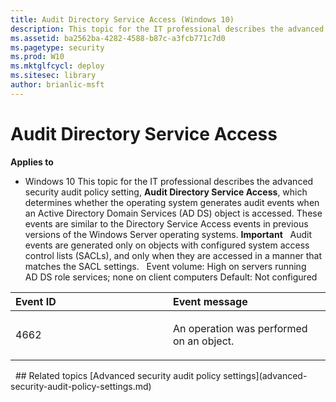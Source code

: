 ```yaml
---
title: Audit Directory Service Access (Windows 10)
description: This topic for the IT professional describes the advanced security audit policy setting, Audit Directory Service Access, which determines whether the operating system generates audit events when an Active Directory Domain Services (AD DS) object is accessed.
ms.assetid: ba2562ba-4282-4588-b87c-a3fcb771c7d0
ms.pagetype: security
ms.prod: W10
ms.mktglfcycl: deploy
ms.sitesec: library
author: brianlic-msft
---
```

# Audit Directory Service Access
**Applies to**
-   Windows 10
This topic for the IT professional describes the advanced security audit policy setting, **Audit Directory Service Access**, which determines whether the operating system generates audit events when an Active Directory Domain Services (AD DS) object is accessed.
These events are similar to the Directory Service Access events in previous versions of the Windows Server operating systems.
**Important**  
Audit events are generated only on objects with configured system access control lists (SACLs), and only when they are accessed in a manner that matches the SACL settings.
 
Event volume: High on servers running AD DS role services; none on client computers
Default: Not configured
<table>
<colgroup>
<col width="50%" />
<col width="50%" />
</colgroup>
<thead>
<tr class="header">
<th align="left">Event ID</th>
<th align="left">Event message</th>
</tr>
</thead>
<tbody>
<tr class="odd">
<td align="left"><p>4662</p></td>
<td align="left"><p>An operation was performed on an object.</p></td>
</tr>
</tbody>
</table>
 
## Related topics
[Advanced security audit policy settings](advanced-security-audit-policy-settings.md)
 
 

